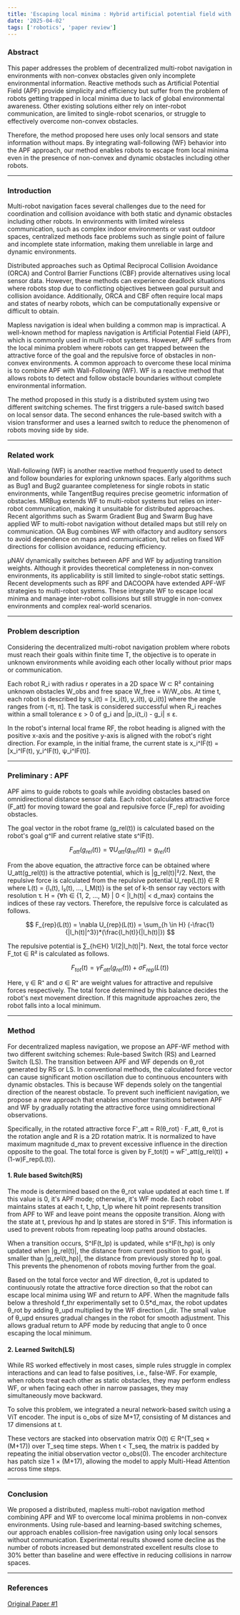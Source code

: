 ```yaml
---
title: 'Escaping local minima : Hybrid artificial potential field with wall-follower for Decentralized multi robot navigation'
date: '2025-04-02'
tags: ['robotics', 'paper review']
---
```


### Abstract

This paper addresses the problem of decentralized multi-robot navigation in environments with non-convex obstacles given only incomplete environmental information. Reactive methods such as Artificial Potential Field (APF) provide simplicity and efficiency but suffer from the problem of robots getting trapped in local minima due to lack of global environmental awareness. Other existing solutions either rely on inter-robot communication, are limited to single-robot scenarios, or struggle to effectively overcome non-convex obstacles.

Therefore, the method proposed here uses only local sensors and state information without maps. By integrating wall-following (WF) behavior into the APF approach, our method enables robots to escape from local minima even in the presence of non-convex and dynamic obstacles including other robots.

---

### Introduction

Multi-robot navigation faces several challenges due to the need for coordination and collision avoidance with both static and dynamic obstacles including other robots. In environments with limited wireless communication, such as complex indoor environments or vast outdoor spaces, centralized methods face problems such as single point of failure and incomplete state information, making them unreliable in large and dynamic environments.

Distributed approaches such as Optimal Reciprocal Collision Avoidance (ORCA) and Control Barrier Functions (CBF) provide alternatives using local sensor data. However, these methods can experience deadlock situations where robots stop due to conflicting objectives between goal pursuit and collision avoidance. Additionally, ORCA and CBF often require local maps and states of nearby robots, which can be computationally expensive or difficult to obtain.

Mapless navigation is ideal when building a common map is impractical. A well-known method for mapless navigation is Artificial Potential Field (APF), which is commonly used in multi-robot systems. However, APF suffers from the local minima problem where robots can get trapped between the attractive force of the goal and the repulsive force of obstacles in non-convex environments. A common approach to overcome these local minima is to combine APF with Wall-Following (WF). WF is a reactive method that allows robots to detect and follow obstacle boundaries without complete environmental information.

The method proposed in this study is a distributed system using two different switching schemes. The first triggers a rule-based switch based on local sensor data. The second enhances the rule-based switch with a vision transformer and uses a learned switch to reduce the phenomenon of robots moving side by side.

---

### Related work

Wall-following (WF) is another reactive method frequently used to detect and follow boundaries for exploring unknown spaces. Early algorithms such as Bug1 and Bug2 guarantee completeness for single robots in static environments, while TangentBug requires precise geometric information of obstacles. MRBug extends WF to multi-robot systems but relies on inter-robot communication, making it unsuitable for distributed approaches. Recent algorithms such as Swarm Gradient Bug and Swarm Bug have applied WF to multi-robot navigation without detailed maps but still rely on communication. OA Bug combines WF with olfactory and auditory sensors to avoid dependence on maps and communication, but relies on fixed WF directions for collision avoidance, reducing efficiency.

µNAV dynamically switches between APF and WF by adjusting transition weights. Although it provides theoretical completeness in non-convex environments, its applicability is still limited to single-robot static settings. Recent developments such as RPF and DACOOPA have extended APF-WF strategies to multi-robot systems. These integrate WF to escape local minima and manage inter-robot collisions but still struggle in non-convex environments and complex real-world scenarios.

---

### Problem description

Considering the decentralized multi-robot navigation problem where robots must reach their goals within finite time T, the objective is to operate in unknown environments while avoiding each other locally without prior maps or communication.

Each robot R_i with radius r operates in a 2D space W ⊂ R² containing unknown obstacles W_obs and free space W_free = W/W_obs. At time t, each robot is described by s_i(t) = [x_i(t), y_i(t), ψ_i(t)] where the angle ranges from (-π, π]. The task is considered successful when R_i reaches within a small tolerance ε > 0 of g_i and |p_i(t_i) - g_i| ≤ ε.

In the robot's internal local frame RF, the robot heading is aligned with the positive x-axis and the positive y-axis is aligned with the robot's right direction. For example, in the initial frame, the current state is x_i^IF(t) = [x_i^IF(t), y_i^IF(t), ψ_i^IF(t)].

---

### Preliminary : APF

APF aims to guide robots to goals while avoiding obstacles based on omnidirectional distance sensor data. Each robot calculates attractive force (F_att) for moving toward the goal and repulsive force (F_rep) for avoiding obstacles.

The goal vector in the robot frame (g_rel(t)) is calculated based on the robot's goal g^IF and current relative state s^IF(t).

$$
F_{att}(g_{rel}(t)) = \nabla U_{att}(g_{rel}(t))=g_{rel}(t)
$$

From the above equation, the attractive force can be obtained where U_att(g_rel(t)) is the attractive potential, which is |g_rel(t)|²/2. Next, the repulsive force is calculated from the repulsive potential U_rep(L(t)) ∈ R where L(t) = {l₁(t), l₂(t), ..., l_M(t)} is the set of k-th sensor ray vectors with resolution τ. H = {∀h ∈ {1, 2, ..., M} | 0 < |l_h(t)| < d_max} contains the indices of these ray vectors. Therefore, the repulsive force is calculated as follows.

$$
F_{rep}(L(t)) = \nabla U_{rep}(L(t)) = \sum_{h \in H} (-\frac{1}{|l_h(t)|^3})*(\frac{l_h(t)}{|l_h(t)|})
$$

The repulsive potential is ∑_{h∈H} 1/(2|l_h(t)|²). Next, the total force vector F_tot ∈ R² is calculated as follows.

$$
F_{tot}(t)=\gamma F_{att}(g_{rel}(t))+\sigma F_{rep}(L(t))
$$

Here, γ ∈ R⁺ and σ ∈ R⁺ are weight values for attractive and repulsive forces respectively. The total force determined by this balance decides the robot's next movement direction. If this magnitude approaches zero, the robot falls into a local minimum.

---

### Method

For decentralized mapless navigation, we propose an APF-WF method with two different switching schemes: Rule-based Switch (RS) and Learned Switch (LS). The transition between APF and WF depends on θ_rot generated by RS or LS. In conventional methods, the calculated force vector can cause significant motion oscillation due to continuous encounters with dynamic obstacles. This is because WF depends solely on the tangential direction of the nearest obstacle. To prevent such inefficient navigation, we propose a new approach that enables smoother transitions between APF and WF by gradually rotating the attractive force using omnidirectional observations.

Specifically, in the rotated attractive force F'_att = R(θ_rot) · F_att, θ_rot is the rotation angle and R is a 2D rotation matrix. It is normalized to have maximum magnitude d_max to prevent excessive influence in the direction opposite to the goal. The total force is given by F_tot(t) = wF'_att(g_rel(t)) + (1-w)F_rep(L(t)).

#### 1. Rule based Switch(RS)

The mode is determined based on the θ_rot value updated at each time t. If this value is 0, it's APF mode; otherwise, it's WF mode. Each robot maintains states at each t, t_hp, t_lp where hit point represents transition from APF to WF and leave point means the opposite transition. Along with the state at t, previous hp and lp states are stored in S^IF. This information is used to prevent robots from repeating loop paths around obstacles.

When a transition occurs, S^IF(t_lp) is updated, while s^IF(t_hp) is only updated when |g_rel(t)|, the distance from current position to goal, is smaller than |g_rel(t_hp)|, the distance from previously stored hp to goal. This prevents the phenomenon of robots moving further from the goal.

Based on the total force vector and WF direction, θ_rot is updated to continuously rotate the attractive force direction so that the robot can escape local minima using WF and return to APF. When the magnitude falls below a threshold f_thr experimentally set to 0.5*d_max, the robot updates θ_rot by adding θ_upd multiplied by the WF direction I_dir. The small value of θ_upd ensures gradual changes in the robot for smooth adjustment. This allows gradual return to APF mode by reducing that angle to 0 once escaping the local minimum.

#### 2. Learned Switch(LS)

While RS worked effectively in most cases, simple rules struggle in complex interactions and can lead to false positives, i.e., false-WF. For example, when robots treat each other as static obstacles, they may perform endless WF, or when facing each other in narrow passages, they may simultaneously move backward.

To solve this problem, we integrated a neural network-based switch using a ViT encoder. The input is o_obs of size M+17, consisting of M distances and 17 dimensions at t.

These vectors are stacked into observation matrix O(t) ∈ R^(T_seq × (M+17)) over T_seq time steps. When t < T_seq, the matrix is padded by repeating the initial observation vector o_obs(0). The encoder architecture has patch size 1 × (M+17), allowing the model to apply Multi-Head Attention across time steps.

---

### Conclusion

We proposed a distributed, mapless multi-robot navigation method combining APF and WF to overcome local minima problems in non-convex environments. Using rule-based and learning-based switching schemes, our approach enables collision-free navigation using only local sensors without communication. Experimental results showed some decline as the number of robots increased but demonstrated excellent results close to 30% better than baseline and were effective in reducing collisions in narrow spaces.

---

### References

[Original Paper #1](https://arxiv.org/pdf/2409.10332)



